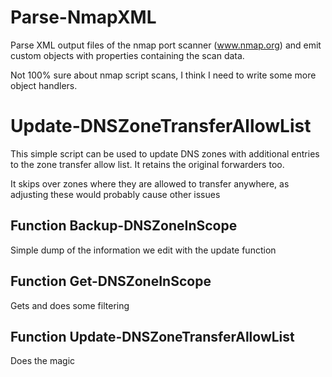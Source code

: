 # Parse-NmapXML
 Parse XML output files of the nmap port scanner (www.nmap.org) and emit custom objects with properties containing the scan data. 

 Not 100% sure about nmap script scans, I think I need to write some more object handlers.

# Update-DNSZoneTransferAllowList

This simple script can be used to update DNS zones with additional entries to the zone transfer allow list. It retains the original forwarders too. 

It skips over zones where they are allowed to transfer anywhere, as adjusting these would probably cause other issues

## Function Backup-DNSZoneInScope
Simple dump of the information we edit with the update function

## Function Get-DNSZoneInScope
Gets and does some filtering

## Function Update-DNSZoneTransferAllowList
Does the magic
